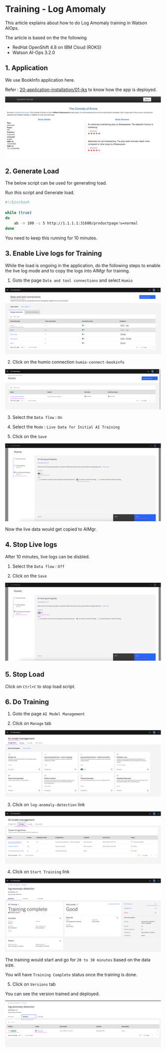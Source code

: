 # Training - Log Amomaly

This article explains about how to do Log Amomaly training in Watson AIOps.

The article is based on the the following

- RedHat OpenShift 4.8 on IBM Cloud (ROKS)
- Watson AI-Ops 3.2.0

## 1. Application

We use BookInfo application here. 

Refer : [20-application-installation/01-iks](../20-application-installation/01-iks) to know how the app is deployed.

![bookinfo](./images/1-app.png)

## 2. Generate Load

The below script can be used for generating load.

Run this script and Generate load.

```bash
#!/bin/bash

while (true)
do
    ab -n 100 -c 5 http://1.1.1.1:31600/productpage?u=normal
done

```

You need to keep this running for 10 minutes.

## 3. Enable Live logs for Training

While the load is ongoing in the application, do the following steps to enable the live log mode and to copy the logs into AIMgr for training. 

1. Goto the page `Data and tool connections` and select `Humio` 

![bookinfo](./images/image-00002.png)

2. Click on the humio connection `humio-connect-bookinfo`

![bookinfo](./images/image-00003.png)

3. Select the `Data flow` : `On`

4. Select the `Mode` : `Live Data for Initial AI Training`

5. Click on the `Save`

![bookinfo](./images/image-00004.png)


Now the live data would get copied to AIMgr.

## 4. Stop Live logs

After 10 minutes, live logs can be disbled.

1. Select the `Data flow` : `Off`

2. Click on the `Save`

![bookinfo](./images/image-00005.png)

## 5. Stop Load

Click on `Ctrl+C` to stop load script.

## 6. Do Training

1. Goto the page `AI Model Management`

2. Click on `Manage` tab

![bookinfo](./images/image-00006.png)

3. Click on `log-anomaly-detection` link

![bookinfo](./images/image-00007.png)

4. Click on `Start Training` link

![bookinfo](./images/image-00008.png)

The training would start and go for `20 to 30 minutes` based on the data size.

You will have `Training Complete` status once the training is done.

5. Click on `Versions` tab

You can see the version trained and deployed.

![bookinfo](./images/image-00009.png)

